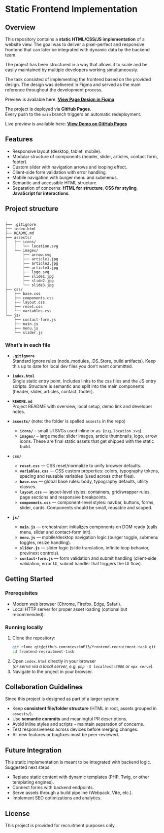 # Static Frontend Implementation

## Overview
This repository contains a **static HTML/CSS/JS implementation** of a website view.
The goal was to deliver a pixel-perfect and responsive frontend that can later be integrated with dynamic data by the backend team.

The project has been structured in a way that allows it to scale and be easily maintained by multiple developers working simultaneously.

The task consisted of implementing the frontend based on the provided design.
The design was delivered in Figma and served as the main reference throughout the development process.

Preview is available here: [**View Page Design in Figma**](https://www.figma.com/design/zq0sbZjL9mwEhsuxaaBnbw/Crafton---Zadanie-Testowe?node-id=0-1&t=uSP6nwDeQJBsOGs8-1)

The project is deployed via **GitHub Pages**.  
Every push to the `main` branch triggers an automatic redeployment.

Live preview is available here: [**View Demo on GitHub Pages**](https://mieszkop13.github.io/frontend-recruitment-task/)

## Features
- Responsive layout (desktop, tablet, mobile).
- Modular structure of components (header, slider, articles, contact form, footer).
- Custom slider with navigation arrows and looping effect.
- Client-side form validation with error handling.
- Mobile navigation with burger menu and submenus.
- Semantic and accessible HTML structure.
- Separation of concerns: **HTML for structure**, **CSS for styling**, **JavaScript for interactions**.

## Project structure

```
.
├── .gitignore
├── index.html
├── README.md
├── assests/
│   ├── icons/
│   │   └── location.svg
│   └── images/
│       ├── arrow.svg
│       ├── article1.jpg
│       ├── article2.jpg
│       ├── article3.jpg
│       ├── logo.svg
│       ├── slide1.jpg
│       ├── slide2.jpg
│       └── slide3.jpg
├── css/
│   ├── base.css
│   ├── components.css
│   ├── layout.css
│   ├── reset.css
│   └── variables.css
└── js/
    ├── contact-form.js
    ├── main.js
    ├── menu.js
    └── slider.js
```

### What’s in each file

- **`.gitignore`**  
  Standard ignore rules (node_modules, .DS_Store, build artifacts). Keep this up to date for local dev files you don’t want committed.

- **`index.html`**  
  Single static entry point. Includes links to the css files and the JS entry scripts. Structure is semantic and split into the main components (header, slider, articles, contact, footer).

- **`README.md`**  
  Project README with overview, local setup, demo link and developer notes.

- **`assests/`** (note: the folder is spelled `assests` in the repo)  
  - **`icons/`** – small UI SVGs used inline or as <img> (e.g. `location.svg`).  
  - **`images/`** – large media: slider images, article thumbnails, logo, arrow icons. These are final static assets that get shipped with the static build.

- **`css/`**  
  - **`reset.css`** — CSS reset/normalize to unify browser defaults.  
  - **`variables.css`** — CSS custom properties: colors, typography tokens, spacing and reusable variables (used across other files).  
  - **`base.css`** — global base rules: body, typography defaults, utility classes.  
  - **`layout.css`** — layout-level styles: containers, grid/wrapper rules, page sections and responsive breakpoints.  
  - **`components.css`** — component-level styles: navbar, buttons, forms, slider, cards. Components should be small, reusable and scoped.

- **`js/`**  
  - **`main.js`** — orchestrator: initializes components on DOM ready (calls menu, slider and contact-form init).  
  - **`menu.js`** — mobile/desktop navigation logic (burger toggle, submenu toggles, resize handling).  
  - **`slider.js`** — slider logic (slide translation, infinite loop behavior, prev/next controls).  
  - **`contact-form.js`** — form validation and submit handling (client-side validation, error UI, submit handler that triggers the UI flow).

## Getting Started

### Prerequisites
- Modern web browser (Chrome, Firefox, Edge, Safari).
- Local HTTP server for proper asset loading (optional but recommended).

### Running locally
1. Clone the repository:
   ```bash
   git clone git@github.com:mieszkoP13/frontend-recruitment-task.git
   cd frontend-recruitment-task
   ```
2. Open `index.html` directly in your browser  
   *(or serve via a local server, e.g. `php -S localhost:3000` or `npx serve`)*.
3. Navigate to the project in your browser.

## Collaboration Guidelines
Since this project is designed as part of a larger system:
- Keep **consistent file/folder structure** (HTML in root, assets grouped in `assests/`).
- Use **semantic commits** and meaningful PR descriptions.
- Avoid inline styles and scripts – maintain separation of concerns.
- Test responsiveness across devices before merging changes.
- All new features or bugfixes must be peer-reviewed.

## Future Integration
This static implementation is meant to be integrated with backend logic.  
Suggested next steps:
- Replace static content with dynamic templates (PHP, Twig, or other templating engines).
- Connect forms with backend endpoints.
- Serve assets through a build pipeline (Webpack, Vite, etc.).
- Implement SEO optimizations and analytics.

## License
This project is provided for recruitment purposes only.
